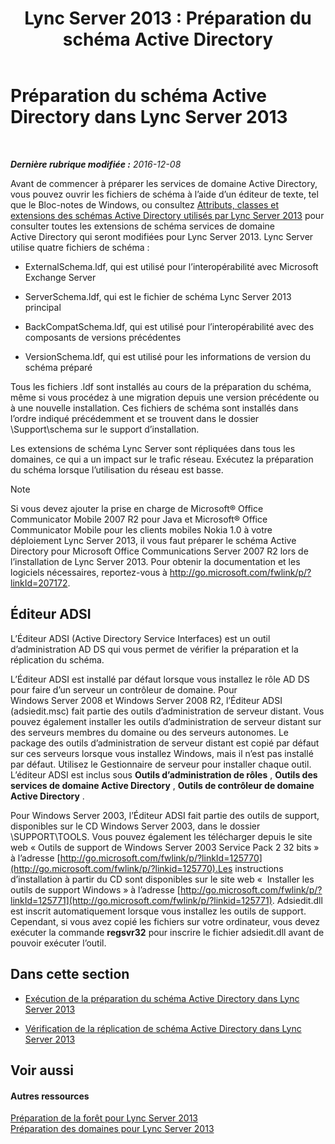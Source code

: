 ﻿---
title: 'Lync Server 2013 : Préparation du schéma Active Directory'
TOCTitle: Préparation du schéma Active Directory
ms:assetid: 067726ae-fd3f-4133-a32f-26d2603ac674
ms:mtpsurl: https://technet.microsoft.com/fr-fr/library/Gg398119(v=OCS.15)
ms:contentKeyID: 49296136
ms.date: 12/10/2016
mtps_version: v=OCS.15
ms.translationtype: HT
---

# Préparation du schéma Active Directory dans Lync Server 2013

 

_**Dernière rubrique modifiée :** 2016-12-08_

Avant de commencer à préparer les services de domaine Active Directory, vous pouvez ouvrir les fichiers de schéma à l’aide d’un éditeur de texte, tel que le Bloc-notes de Windows, ou consultez [Attributs, classes et extensions des schémas Active Directory utilisés par Lync Server 2013](lync-server-2013-active-directory-schema-extensions-classes-and-attributes-used-by-lync-server.md) pour consulter toutes les extensions de schéma services de domaine Active Directory qui seront modifiées pour Lync Server 2013. Lync Server utilise quatre fichiers de schéma :

  - ExternalSchema.ldf, qui est utilisé pour l’interopérabilité avec Microsoft Exchange Server

  - ServerSchema.ldf, qui est le fichier de schéma Lync Server 2013 principal

  - BackCompatSchema.ldf, qui est utilisé pour l’interopérabilité avec des composants de versions précédentes

  - VersionSchema.ldf, qui est utilisé pour les informations de version du schéma préparé

Tous les fichiers .ldf sont installés au cours de la préparation du schéma, même si vous procédez à une migration depuis une version précédente ou à une nouvelle installation. Ces fichiers de schéma sont installés dans l’ordre indiqué précédemment et se trouvent dans le dossier \\Support\\schema sur le support d’installation.

Les extensions de schéma Lync Server sont répliquées dans tous les domaines, ce qui a un impact sur le trafic réseau. Exécutez la préparation du schéma lorsque l’utilisation du réseau est basse.

> [!note]  
> Si vous devez ajouter la prise en charge de Microsoft® Office Communicator Mobile 2007 R2 pour Java et Microsoft® Office Communicator Mobile pour les clients mobiles Nokia 1.0 à votre déploiement Lync Server 2013, il vous faut préparer le schéma Active Directory pour Microsoft Office Communications Server 2007 R2 lors de l’installation de Lync Server 2013. Pour obtenir la documentation et les logiciels nécessaires, reportez-vous à <a href="http://go.microsoft.com/fwlink/p/?linkid=207172">http://go.microsoft.com/fwlink/p/?linkId=207172</a>.

## Éditeur ADSI

L’Éditeur ADSI (Active Directory Service Interfaces) est un outil d’administration AD DS qui vous permet de vérifier la préparation et la réplication du schéma.

L’Éditeur ADSI est installé par défaut lorsque vous installez le rôle AD DS pour faire d’un serveur un contrôleur de domaine. Pour Windows Server 2008 et Windows Server 2008 R2, l’Éditeur ADSI (adsiedit.msc) fait partie des outils d’administration de serveur distant. Vous pouvez également installer les outils d’administration de serveur distant sur des serveurs membres du domaine ou des serveurs autonomes. Le package des outils d’administration de serveur distant est copié par défaut sur ces serveurs lorsque vous installez Windows, mais il n’est pas installé par défaut. Utilisez le Gestionnaire de serveur pour installer chaque outil. L’éditeur ADSI est inclus sous **Outils d’administration de rôles** , **Outils des services de domaine Active Directory** , **Outils de contrôleur de domaine Active Directory** .

Pour Windows Server 2003, l’Éditeur ADSI fait partie des outils de support, disponibles sur le CD Windows Server 2003, dans le dossier \\SUPPORT\\TOOLS. Vous pouvez également les télécharger depuis le site web « Outils de support de Windows Server 2003 Service Pack 2 32 bits » à l’adresse [http://go.microsoft.com/fwlink/p/?linkId=125770](http://go.microsoft.com/fwlink/p/?linkid=125770).Les instructions d’installation à partir du CD sont disponibles sur le site web «  Installer les outils de support Windows » à l’adresse [http://go.microsoft.com/fwlink/p/?linkId=125771](http://go.microsoft.com/fwlink/p/?linkid=125771). Adsiedit.dll est inscrit automatiquement lorsque vous installez les outils de support. Cependant, si vous avez copié les fichiers sur votre ordinateur, vous devez exécuter la commande **regsvr32** pour inscrire le fichier adsiedit.dll avant de pouvoir exécuter l’outil.

## Dans cette section

  - [Exécution de la préparation du schéma Active Directory dans Lync Server 2013](lync-server-2013-running-schema-preparation.md)

  - [Vérification de la réplication de schéma Active Directory dans Lync Server 2013](lync-server-2013-verifying-schema-replication.md)

## Voir aussi

#### Autres ressources

[Préparation de la forêt pour Lync Server 2013](lync-server-2013-preparing-the-forest.md)  
[Préparation des domaines pour Lync Server 2013](lync-server-2013-preparing-domains.md)

